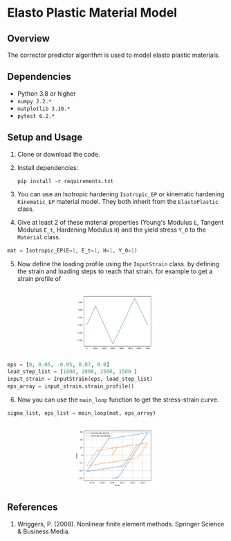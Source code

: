 # Elasto Plastic Material Model
## Overview
The corrector predictor algorithm is used to model elasto plastic materials.

## Dependencies
- Python 3.8 or higher
- `numpy 2.2.* `
- `matplotlib 3.10.*`
- `pytest 6.2.*`
## Setup and Usage
1. Clone or download the code.
2. Install dependencies:
    ```
    pip install -r requirements.txt
    ```
3. You can use an Isotropic hardening `Isotropic_EP` or kinematic hardening `Kinematic_EP` material model. They both inherit from the `ElastoPlastic` class.

4. Give at least 2 of these material properties (Young's Modulus `E`, Tangent Modulus `E_t`, Hardening Modulus `H`)
and the yield stress `Y_0` to the `Material` class.
```python
mat = Isotropic_EP(E=1, E_t=1, H=1, Y_0=1)
```
5. Now define the loading profile using the `InputStrain` class. by defining the strain and loading steps to reach that strain.
for example to get a strain profile of 
<div align="center">
<img src="../figs/strain_profile.png" width="200" height="150">
</div>

```python
eps = [0, 0.05, -0.05, 0.07, 0.0]
load_step_list = [1000, 2000, 2500, 1500 ]
input_strain = InputStrain(eps, load_step_list)
eps_array = input_strain.strain_profile()
```

6. Now you can use the `main_loop` function to get the stress-strain curve.
```python
sigma_list, eps_list = main_loop(mat, eps_array)
```
<div align="center">
<img src="../figs/both_stress_strain.png" width="200" height="150">
</div>

## References

1. Wriggers, P. (2008). Nonlinear finite element methods. Springer Science & Business Media.